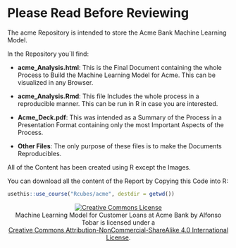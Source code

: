 
<!-- README.md is generated from README.Rmd. Please edit that file -->

# Please Read Before Reviewing

<!-- badges: start -->

<!-- badges: end -->

The acme Repository is intended to store the Acme Bank Machine Learning
Model.

In the Repository you´ll find:

  - **acme\_Analysis.html**: This is the Final Document containing the
    whole Process to Build the Machine Learning Model for Acme. This can
    be visualized in any Browser.

  - **acme\_Analysis.Rmd**: This file Includes the whole process in a
    reproducible manner. This can be run in R in case you are
    interested.

  - **Acme\_Deck.pdf**: This was intended as a Summary of the Process in
    a Presentation Format containing only the most Important Aspects of
    the Process.

  - **Other Files**: The only purpose of these files is to make the
    Documents Reproducibles.

All of the Content has been created using R except the Images.

You can download all the content of the Report by Copying this Code into
R:

``` r
usethis::use_course("Rcubes/acme", destdir = getwd())
```

<center>

<a rel="license" href="http://creativecommons.org/licenses/by-nc-sa/4.0/"><img alt="Creative Commons License" style="border-width:0" src="https://i.creativecommons.org/l/by-nc-sa/4.0/88x31.png" /></a><br /><span xmlns:dct="http://purl.org/dc/terms/" data-property="dct:title">Machine
Learning Model for Customer Loans at Acme Bank</span> by
<span xmlns:cc="http://creativecommons.org/ns#" data-property="cc:attributionName">Alfonso
Tobar</span> is licensed under a
<br><a rel="license" href="http://creativecommons.org/licenses/by-nc-sa/4.0/">Creative
Commons Attribution-NonCommercial-ShareAlike 4.0 International
License</a>.

</center>
